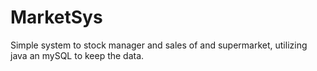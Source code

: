 # MarketSys
Simple system to stock manager and sales of and supermarket, utilizing java an mySQL to keep the data.
